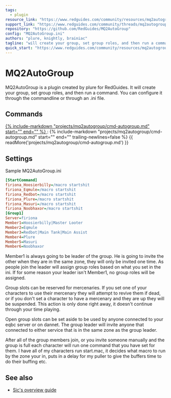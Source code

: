 ```yaml
---
tags:
  - plugin
resource_link: "https://www.redguides.com/community/resources/mq2autogroup.91/"
support_link: "https://www.redguides.com/community/threads/mq2autogroup.54769/"
repository: "https://github.com/RedGuides/MQ2AutoGroup"
config: "MQ2AutoGroup.ini"
authors: "plure, knightly, brainiac"
tagline: "will create your group, set group roles, and then run a command"
quick_start: "https://www.redguides.com/community/resources/mq2autogroup.91/"
---
```


# MQ2AutoGroup
<!--desc-start-->
MQ2AutoGroup is a plugin created by plure for RedGuides. It will create your group, set group roles, and then run a command. You can configure it through the commandline or through an .ini file.
<!--desc-end-->

## Commands

<a href="cmd-autogroup/">
{% 
  include-markdown "projects/mq2autogroup/cmd-autogroup.md" 
  start="<!--cmd-syntax-start-->" 
  end="<!--cmd-syntax-end-->" 
%}
</a>
:    {% include-markdown "projects/mq2autogroup/cmd-autogroup.md" 
        start="<!--cmd-desc-start-->" 
        end="<!--cmd-desc-end-->" 
        trailing-newlines=false 
     %} {{ readMore('projects/mq2autogroup/cmd-autogroup.md') }}

## Settings

Sample MQ2AutoGroup.ini

```ini
[StartCommand]
firiona_Hoosierbilly=/macro startshit
firiona_Eqmule=/macro startshit
firiona_Redbot=/macro startshit
firiona_Plure=/macro startshit
firiona_Masuri=/macro startshit
firiona_Noobhaxor=/macro startshit
[Group1]
Server=firiona
Member1=Hoosierbilly|Master Looter
Member2=Eqmule
Member3=Redbot|Main Tank|Main Assist
Member4=Plure
Member5=Masuri
Member6=Noobhaxor
```

Member1 is always going to be leader of the group. He is going to invite the other when they are in the same zone, they will only be invited one time. As people join the leader will assign group roles based on what you set in the ini. If for some reason your leader isn't Member1, no group roles will be assigned.

Group slots can be reserved for mercenaries. If you set one of your characters to use their mercenary they will attempt to revive them if dead, or if you don't set a character to have a mercenary and they are up they will be suspended. This action is only done right away, it doesn't continue through your time playing.

Open group slots can be set aside to be used by anyone connected to your eqbc server or on dannet. The group leader will invite anyone that connected to either service that is in the same zone as the group leader.

After all of the group members join, or you invite someone manually and the group is full each character will run one command that you have set for them. I have all of my characters run start.mac, it decides what macro to run by the zone your in, puts in a delay for my puller to give the buffers time to do their buffing etc.

## See also

- [Sic's overview guide](https://www.youtube.com/watch?v=uxgdlkq2LTY)
